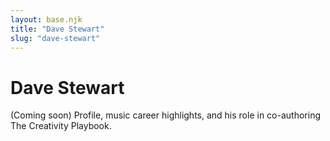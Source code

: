 ```yaml
---
layout: base.njk
title: "Dave Stewart"
slug: "dave-stewart"
---
```


# Dave Stewart

(Coming soon) Profile, music career highlights, and his role in co-authoring The Creativity Playbook. 